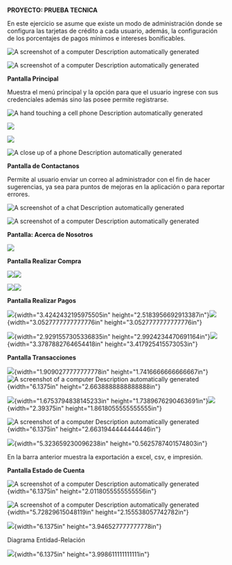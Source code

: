 **PROYECTO: PRUEBA TECNICA**

En este ejercicio se asume que existe un modo de administración donde se
configura las tarjetas de crédito a cada usuario, además, la
configuración de los porcentajes de pagos mínimos e intereses
bonificables.

![A screenshot of a computer Description automatically
generated](image1.png)

![A screenshot of a computer Description automatically
generated](image2.png)

**Pantalla Principal**

Muestra el menú principal y la opción para que el usuario ingrese con
sus credenciales además sino las posee permite registrarse.

![A hand touching a cell phone Description automatically
generated](image3.png)

![](image4.png)

![](image5.png)

![A close up of a phone Description automatically
generated](image6.png)

**Pantalla de Contactanos**

Permite al usuario enviar un correo al administrador con el fin de hacer
sugerencias, ya sea para puntos de mejoras en la aplicación o para
reportar errores.

![A screenshot of a chat Description automatically
generated](image7.png)

![A screenshot of a computer Description automatically
generated](image8.png)

**Pantalla: Acerca de Nosotros**

![](image9.png)

**Pantalla Realizar Compra**

![](image10.png)![](image11.png)

![](image12.png)![](image13.png)

**Pantalla Realizar Pagos**

![](vertopal_0c9b3d4b6d5b42238ab4acbf82bcf48d/media/image14.png){width="3.4242432195975505in"
height="2.5183956692913387in"}![](vertopal_0c9b3d4b6d5b42238ab4acbf82bcf48d/media/image15.png){width="3.0527777777777776in"
height="3.0527777777777776in"}

![](vertopal_0c9b3d4b6d5b42238ab4acbf82bcf48d/media/image16.png){width="2.9291557305336835in"
height="2.9924234470691164in"}![](vertopal_0c9b3d4b6d5b42238ab4acbf82bcf48d/media/image17.png){width="3.3787882764654418in"
height="3.417925415573053in"}

**Pantalla Transacciones**

![](vertopal_0c9b3d4b6d5b42238ab4acbf82bcf48d/media/image18.png){width="1.9090277777777778in"
height="1.7416666666666667in"}![A screenshot of a computer Description
automatically
generated](vertopal_0c9b3d4b6d5b42238ab4acbf82bcf48d/media/image19.png){width="6.1375in"
height="2.6638888888888888in"}

![](vertopal_0c9b3d4b6d5b42238ab4acbf82bcf48d/media/image20.png){width="1.6753794838145233in"
height="1.7389676290463691in"}![](vertopal_0c9b3d4b6d5b42238ab4acbf82bcf48d/media/image21.png){width="2.39375in"
height="1.8618055555555555in"}

![A screenshot of a computer Description automatically
generated](vertopal_0c9b3d4b6d5b42238ab4acbf82bcf48d/media/image22.png){width="6.1375in"
height="2.6631944444444446in"}

![](vertopal_0c9b3d4b6d5b42238ab4acbf82bcf48d/media/image23.png){width="5.323659230096238in"
height="0.5625787401574803in"}

En la barra anterior muestra la exportación a excel, csv, e impresión.

**Pantalla Estado de Cuenta**

![A screenshot of a computer Description automatically
generated](vertopal_0c9b3d4b6d5b42238ab4acbf82bcf48d/media/image24.png){width="6.1375in"
height="2.0118055555555556in"}

![A screenshot of a computer Description automatically
generated](vertopal_0c9b3d4b6d5b42238ab4acbf82bcf48d/media/image25.png){width="5.72829615048119in"
height="2.155538057742782in"}

![](vertopal_0c9b3d4b6d5b42238ab4acbf82bcf48d/media/image26.jpeg){width="6.1375in"
height="3.946527777777778in"}

Diagrama Entidad-Relación

![](vertopal_0c9b3d4b6d5b42238ab4acbf82bcf48d/media/image27.emf){width="6.1375in"
height="3.998611111111111in"}
